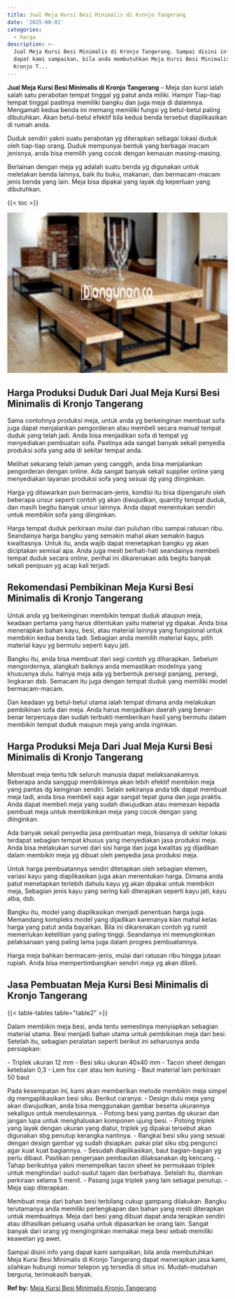 ```yaml
---
title: Jual Meja Kursi Besi Minimalis di Kronjo Tangerang
date: '2025-08-01'
categories:
  - harga
description: >-
  Jual Meja Kursi Besi Minimalis di Kronjo Tangerang. Sampai disini info yang
  dapat kami sampaikan, bila anda membutuhkan Meja Kursi Besi Minimalis di
  Kronjo T...
---
```


**Jual Meja Kursi Besi Minimalis di Kronjo Tangerang** – Meja dan kursi ialah salah satu perabotan tempat tinggal yg patut anda miliki. Hampir Tiap-tiap tempat tinggal pastinya memiliki bangku dan juga meja di dalamnya. Mengamati kedua benda ini memang memiliki fungsi yg betul-betul paling dibutuhkan. Akan betul-betul efektif bila kedua benda tersebut diaplikasikan di rumah anda.

Duduk sendiri yakni suatu perabotan yg diterapkan sebagai lokasi duduk oleh tiap-tiap orang. Duduk mempunyai bentuk yang berbagai macam jenisnya, anda bisa memilih yang cocok dengan kemauan masing-masing.

Berlainan dengan meja yg adalah suatu benda yg digunakan untuk meletakan benda lainnya, baik itu buku, makanan, dan bermacam-macam jenis benda yang lain. Meja bisa dipakai yang layak dg keperluan yang dibutuhkan.

{{< toc >}}

![Jual Meja Kursi Besi Minimalis di Kronjo Tangerang](/images/jual-meja-besi-murah32.png)

## Harga Produksi Duduk Dari Jual Meja Kursi Besi Minimalis di Kronjo Tangerang

Sama contohnya produksi meja, untuk anda yg berkeinginan membuat sofa juga dapat menjalankan pengorderan atau membeli secara manual tempat duduk yang telah jadi. Anda bisa menjadikan sofa di tempat yg menyediakan pembuatan sofa. Pastinya ada sangat banyak sekali penyedia produksi sofa yang ada di sekitar tempat anda.

Melihat sekarang telah jaman yang canggih, anda bisa menjalankan pengorderan dengan online. Ada sangat banyak sekali supplier online yang menyediakan layanan produksi sofa yang sesuai dg yang diinginkan.

Harga yg ditawarkan pun bermacam-jenis, kondisi itu bisa dipengaruhi oleh beberapa unsur seperti contoh yg akan diwujudkan, quantity tempat duduk, dan masih begitu banyak unsur lainnya. Anda dapat menentukan sendiri untuk membikin sofa yang diinginkan.

Harga tempat duduk perkiraan mulai dari puluhan ribu sampai ratusan ribu. Seandainya harga bangku yang semakin mahal akan semakin bagus kwalitasnya. Untuk itu, anda wajib dapat menetapkan bangku yg akan diciptakan semisal apa. Anda juga mesti berhati-hati seandainya membeli tempat duduk secara online, perihal ini dikarenakan ada begitu banyak sekali penipuan yg acap kali terjadi.

## Rekomendasi Pembikinan Meja Kursi Besi Minimalis di Kronjo Tangerang

Untuk anda yg berkeinginan membikin tempat duduk ataupun meja, keadaan pertama yang harus ditentukan yaitu material yg dipakai. Anda bisa menerapkan bahan kayu, besi, atau material lainnya yang fungsional untuk membikin kedua benda tadi. Sebagian anda memilih material kayu, pilih material kayu yg bermutu seperti kayu jati.

Bangku itu, anda bisa membuat dari segi contoh yg diharapkan. Sebelum mengordernya, alangkah baiknya anda memastikan modelnya yang khususnya dulu. halnya meja ada yg berbentuk persegi panjang, persegi, lingkaran dsb. Semacam itu juga dengan tempat duduk yang memiliki model bermacam-macam.

Dan keadaan yg betul-betul utama ialah tempat dimana anda melakukan pembikinan sofa dan meja. Anda harus menjadikan daerah yang benar-benar terpercaya dan sudah terbukti memberikan hasil yang bermutu dalam membikin tempat duduk maupun meja yang anda inginkan.

## Harga Produksi Meja Dari Jual Meja Kursi Besi Minimalis di Kronjo Tangerang

Membuat meja tentu tdk seluruh manusia dapat melaksanakannya. Beberapa anda sanggup membikinnya akan lebih efektif membikin meja yang pantas dg keinginan sendiri. Selain sekiranya anda tdk dapat membuat meja tadi, anda bisa membeli saja agar sangat tepat guna dan juga praktis. Anda dapat membeli meja yang sudah diwujudkan atau memesan kepada pembuat meja untuk membikinkan meja yang cocok dengan yang diinginkan.

Ada banyak sekali penyedia jasa pembuatan meja, biasanya di sekitar lokasi terdapat sebagian tempat khusus yang menyediakan jasa produksi meja. Anda bisa melakukan survei dari sisi harga dan juga kwalitas yg dijadikan dalam membikin meja yg dibuat oleh penyedia jasa produksi meja.

Untuk harga pembuatannya sendiri ditetapkan oleh sebagian elemen, variasi kayu yang diaplikasikan juga akan menentukan harga. Dimana anda patut menetapkan terlebih dahulu kayu yg akan dipakai untuk membikin meja, Sebagian jenis kayu yang sering kali diterapkan seperti kayu jati, kayu alba, dsb.

Bangku itu, model yang diaplikasikan menjadi penentuan harga juga. Memandang kompleks model yang dijadikan karenanya kian mahal kelas harga yang patut anda bayarkan. Bila ini dikarenakan contoh yg rumit memerlukan ketelitian yang paling tinggi. Seandainya ini memungkinkan pelaksanaan yang paling lama juga dalam progres pembuatannya.

Harga meja bahkan bermacam-jenis, mulai dari ratusan ribu hingga jutaan rupiah. Anda bisa mempertimbangkan sendiri meja yg akan dibeli.

## Jasa Pembuatan Meja Kursi Besi Minimalis di Kronjo Tangerang

{{< table-tables table="table2" >}}

Dalam membikin meja besi, anda tentu semestinya menyiapkan sebagian material utama. Besi menjadi bahan utama untuk pembikinan meja dari besi. Setelah itu, sebagian peralatan seperti berikut ini seharusnya anda persiapkan:

\- Triplek ukuran 12 mm - Besi siku ukuran 40x40 mm - Tacon sheet dengan ketebalan 0,3 - Lem fox cair atau lem kuning - Baut material lain perkiraan 50 baut

Pada kesempatan ini, kami akan memberikan metode membikin meja simpel dg mengaplikasikan besi siku. Berikut caranya: - Design dulu meja yang akan diwujudkan, anda bisa menggunakan gambar beserta ukurannya sekaligus untuk mendesainnya. - Potong besi yang pantas dg ukuran dan jangan lupa untuk menghaluskan komponen ujung besi. - Potong triplek yang layak dengan ukuran yang diatur, triplek yg dipakai tersebut akan digunakan sbg penutup kerangka nantinya. - Rangkai besi siku yang sesuai dengan design gambar yg sudah disiapkan. pakai plat siku sbg pengunci agar kuat kuat bagiannya. - Sesudah diaplikasikan, baut bagian-bagian yg perlu dibaut. Pastikan pengerjaan pembautan dilaksanakan dg kencang. - Tahap berikutnya yakni menempelkan tacon sheet ke permukaan triplek untuk menghindari sudut-sudut tajam dan berbahaya. Setelah itu, diamkan perkiraan selama 5 menit. - Pasang juga triplek yang lain sebagai penutup. - Meja siap diterapkan.

Membuat meja dari bahan besi terbilang cukup gampang dilakukan. Bangku terutamanya anda memiliki perlengkapan dan bahan yang mesti diterapkan untuk membuatnya. Meja dari besi yang dibuat dapat anda terapkan sendiri atau dihasilkan peluang usaha untuk dipasarkan ke orang lain. Sangat banyak dari orang yg menginginkan memakai meja besi sebab memiliki keawetan yg awet.

Sampai disini info yang dapat kami sampaikan, bila anda membutuhkan Meja Kursi Besi Minimalis di Kronjo Tangerang dapat menerapkan jasa kami, silahkan hubungi nomor telepon yg tersedia di situs ini. Mudah-mudahan berguna, terimakasih banyak.

**Ref by:** [Meja Kursi Besi Minimalis Kronjo Tangerang](https://id.wikipedia.org/wiki/Meja)
